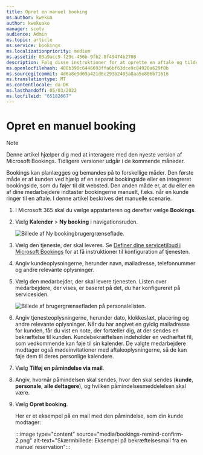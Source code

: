 ```yaml
---
title: Opret en manuel booking
ms.author: kwekua
author: kwekuako
manager: scotv
audience: Admin
ms.topic: article
ms.service: bookings
ms.localizationpriority: medium
ms.assetid: 03a9acc9-f29c-456b-9fb2-0f49474b2708
description: Følg disse instruktioner for at oprette en aftale og tildele en medarbejder via appen Microsoft Bookings.
ms.openlocfilehash: 488b390c6446693ffa6bf63dce9c84920a629f0b
ms.sourcegitcommit: 4d6a8e9d69a421d6c293b2485a8aa5e806b71616
ms.translationtype: MT
ms.contentlocale: da-DK
ms.lasthandoff: 05/03/2022
ms.locfileid: "65182667"
---
```

# <a name="create-a-manual-booking"></a>Opret en manuel booking

> [!NOTE]
> Denne artikel hjælper dig med at interagere med den nyeste version af Microsoft Bookings. Tidligere versioner udgår i de kommende måneder.

Bookings kan planlægges og bemandes på to forskellige måder. Den første måde er af kunden ved hjælp af en separat bookingside eller en integreret bookingside, som du føjer til dit websted. Den anden måde er, at du eller en af dine medarbejdere indtaster bookingerne manuelt, f.eks. når en kunde ringer til en aftale. I denne artikel beskrives det manuelle scenarie.

1. I Microsoft 365 skal du vælge appstarteren og derefter vælge **Bookings**.

1. Vælg **Kalender** \> **Ny booking** i navigationsruden.

   ![Billede af Ny bookingbrugergrænseflade.](../media/bookings-newbooking.png)

1. Vælg den tjeneste, der skal leveres. Se [Definer dine servicetilbud i Microsoft Bookings](define-service-offerings.md) for at få instruktioner til konfiguration af tjenesten.

1. Angiv kundeoplysningerne, herunder navn, mailadresse, telefonnummer og andre relevante oplysninger.

1. Vælg den medarbejder, der skal levere tjenesten. Listen over medarbejdere, der vises, er baseret på det, du har konfigureret på servicesiden.

   ![Billede af brugergrænsefladen på personalelisten.](../media/bookings-staff-list.png)

1. Angiv tjenesteoplysningerne, herunder dato, klokkeslæt, placering og andre relevante oplysninger. Når du har angivet en gyldig mailadresse for kunden, får du vist en note, der fortæller dig, at der sendes en bekræftelse til kunden. Kundebekræftelsen indeholder en vedhæftet fil, som vedkommende kan føje til sin kalender. De valgte medarbejdere modtager også mødeinvitationer med aftaleoplysningerne, så de kan føje dem til deres personlige kalendere.

1. Vælg **Tilføj en påmindelse via mail**.

1. Angiv, hvornår påmindelsen skal sendes, hvor den skal sendes (**kunde**, **personale**, **alle deltagere**), og hvilken påmindelsesmeddelelsen skal være.

1. Vælg **Opret booking**.

   Her er et eksempel på en mail med den påmindelse, som din kunde modtager:

   :::image type="content" source="media/bookings-remind-confirm-2.png" alt-text="Skærmbillede: Eksempel på bekræftelsesmail fra en manuel reservation":::